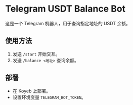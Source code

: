# Telegram USDT Balance Bot

这是一个 Telegram 机器人，用于查询指定地址的 USDT 余额。

## 使用方法
1. 发送 `/start` 开始交互。
2. 发送 `/balance <地址>` 查询余额。

## 部署
- 在 Koyeb 上部署。
- 设置环境变量 `TELEGRAM_BOT_TOKEN`。
